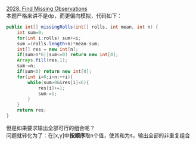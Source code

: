 [2028. Find Missing Observations](https://leetcode-cn.com/problems/find-missing-observations/)  
本题严格来讲不是dp，而更偏向模拟，代码如下：  
```java
public int[] missingRolls(int[] rolls, int mean, int n) {
    int sum=0;
    for(int i:rolls) sum+=i;
    sum =(rolls.length+n)*mean-sum;
    int[] res = new int[n];
    if(sum>n*6||sum<=0) return new int[0];
    Arrays.fill(res,1);
    sum-=n;
    if(sum<0) return new int[0];
    for(int i=0;i<n;++i){
        while(sum>0&&res[i]<6){
            res[i]+=1;
            sum-=1;
        }
    }
    return res;
}
```
但是如果要求输出全部可行的组合呢？  
问题就转化为了：在[x,y]中**按顺序**取n个值，使其和为s，输出全部的非重复组合
